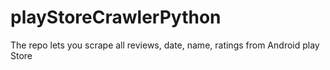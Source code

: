 # playStoreCrawlerPython
The repo lets you scrape all reviews, date, name, ratings from Android play Store

